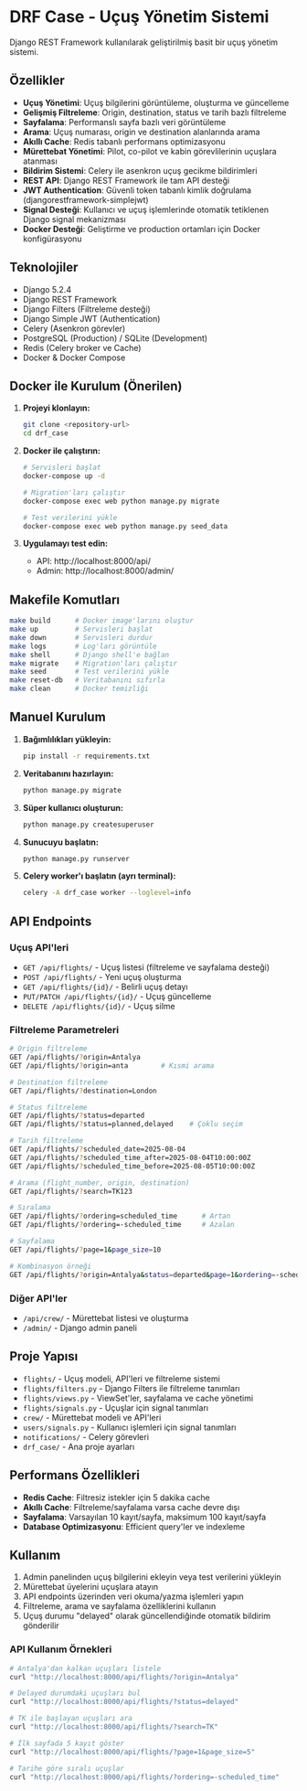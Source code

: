 # DRF Case - Uçuş Yönetim Sistemi

Django REST Framework kullanılarak geliştirilmiş basit bir uçuş yönetim sistemi.


## Özellikler

- **Uçuş Yönetimi**: Uçuş bilgilerini görüntüleme, oluşturma ve güncelleme
- **Gelişmiş Filtreleme**: Origin, destination, status ve tarih bazlı filtreleme
- **Sayfalama**: Performanslı sayfa bazlı veri görüntüleme
- **Arama**: Uçuş numarası, origin ve destination alanlarında arama
- **Akıllı Cache**: Redis tabanlı performans optimizasyonu
- **Mürettebat Yönetimi**: Pilot, co-pilot ve kabin görevlilerinin uçuşlara atanması
- **Bildirim Sistemi**: Celery ile asenkron uçuş gecikme bildirimleri
- **REST API**: Django REST Framework ile tam API desteği
- **JWT Authentication**: Güvenli token tabanlı kimlik doğrulama (djangorestframework-simplejwt)
- **Signal Desteği**: Kullanıcı ve uçuş işlemlerinde otomatik tetiklenen Django signal mekanizması
- **Docker Desteği**: Geliştirme ve production ortamları için Docker konfigürasyonu


## Teknolojiler

- Django 5.2.4
- Django REST Framework
- Django Filters (Filtreleme desteği)
- Django Simple JWT (Authentication)
- Celery (Asenkron görevler)
- PostgreSQL (Production) / SQLite (Development)
- Redis (Celery broker ve Cache)
- Docker & Docker Compose

## Docker ile Kurulum (Önerilen)

1. **Projeyi klonlayın:**
   ```bash
   git clone <repository-url>
   cd drf_case
   ```

2. **Docker ile çalıştırın:**
   ```bash
   # Servisleri başlat
   docker-compose up -d
   
   # Migration'ları çalıştır
   docker-compose exec web python manage.py migrate
   
   # Test verilerini yükle
   docker-compose exec web python manage.py seed_data
   ```

3. **Uygulamayı test edin:**
   - API: http://localhost:8000/api/
   - Admin: http://localhost:8000/admin/

## Makefile Komutları

```bash
make build      # Docker image'larını oluştur
make up         # Servisleri başlat
make down       # Servisleri durdur
make logs       # Log'ları görüntüle
make shell      # Django shell'e bağlan
make migrate    # Migration'ları çalıştır
make seed       # Test verilerini yükle
make reset-db   # Veritabanını sıfırla
make clean      # Docker temizliği
```

## Manuel Kurulum

1. **Bağımlılıkları yükleyin:**
   ```bash
   pip install -r requirements.txt
   ```

2. **Veritabanını hazırlayın:**
   ```bash
   python manage.py migrate
   ```

3. **Süper kullanıcı oluşturun:**
   ```bash
   python manage.py createsuperuser
   ```

4. **Sunucuyu başlatın:**
   ```bash
   python manage.py runserver
   ```

5. **Celery worker'ı başlatın (ayrı terminal):**
   ```bash
   celery -A drf_case worker --loglevel=info
   ```

## API Endpoints

### Uçuş API'leri
- `GET /api/flights/` - Uçuş listesi (filtreleme ve sayfalama desteği)
- `POST /api/flights/` - Yeni uçuş oluşturma
- `GET /api/flights/{id}/` - Belirli uçuş detayı
- `PUT/PATCH /api/flights/{id}/` - Uçuş güncelleme
- `DELETE /api/flights/{id}/` - Uçuş silme

### Filtreleme Parametreleri
```bash
# Origin filtreleme
GET /api/flights/?origin=Antalya
GET /api/flights/?origin=anta        # Kısmi arama

# Destination filtreleme  
GET /api/flights/?destination=London

# Status filtreleme
GET /api/flights/?status=departed
GET /api/flights/?status=planned,delayed    # Çoklu seçim

# Tarih filtreleme
GET /api/flights/?scheduled_date=2025-08-04
GET /api/flights/?scheduled_time_after=2025-08-04T10:00:00Z
GET /api/flights/?scheduled_time_before=2025-08-05T10:00:00Z

# Arama (flight_number, origin, destination)
GET /api/flights/?search=TK123

# Sıralama
GET /api/flights/?ordering=scheduled_time      # Artan
GET /api/flights/?ordering=-scheduled_time     # Azalan

# Sayfalama
GET /api/flights/?page=1&page_size=10

# Kombinasyon örneği
GET /api/flights/?origin=Antalya&status=departed&page=1&ordering=-scheduled_time
```

### Diğer API'ler
- `/api/crew/` - Mürettebat listesi ve oluşturma
- `/admin/` - Django admin paneli


## Proje Yapısı

- `flights/` - Uçuş modeli, API'leri ve filtreleme sistemi
- `flights/filters.py` - Django Filters ile filtreleme tanımları
- `flights/views.py` - ViewSet'ler, sayfalama ve cache yönetimi
- `flights/signals.py` - Uçuşlar için signal tanımları
- `crew/` - Mürettebat modeli ve API'leri
- `users/signals.py` - Kullanıcı işlemleri için signal tanımları
- `notifications/` - Celery görevleri
- `drf_case/` - Ana proje ayarları

## Performans Özellikleri

- **Redis Cache**: Filtresiz istekler için 5 dakika cache
- **Akıllı Cache**: Filtreleme/sayfalama varsa cache devre dışı
- **Sayfalama**: Varsayılan 10 kayıt/sayfa, maksimum 100 kayıt/sayfa
- **Database Optimizasyonu**: Efficient query'ler ve indexleme

## Kullanım

1. Admin panelinden uçuş bilgilerini ekleyin veya test verilerini yükleyin
2. Mürettebat üyelerini uçuşlara atayın
3. API endpoints üzerinden veri okuma/yazma işlemleri yapın
4. Filtreleme, arama ve sayfalama özelliklerini kullanın
5. Uçuş durumu "delayed" olarak güncellendiğinde otomatik bildirim gönderilir

### API Kullanım Örnekleri

```bash
# Antalya'dan kalkan uçuşları listele
curl "http://localhost:8000/api/flights/?origin=Antalya"

# Delayed durumdaki uçuşları bul  
curl "http://localhost:8000/api/flights/?status=delayed"

# TK ile başlayan uçuşları ara
curl "http://localhost:8000/api/flights/?search=TK"

# İlk sayfada 5 kayıt göster
curl "http://localhost:8000/api/flights/?page=1&page_size=5"

# Tarihe göre sıralı uçuşlar
curl "http://localhost:8000/api/flights/?ordering=-scheduled_time"
```
